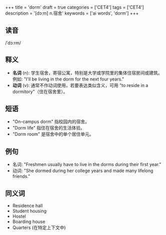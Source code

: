 +++
title = 'dorm'
draft = true
categories = ['CET4']
tags = ['CET4']
description = '[dɔːm] n.宿舍'
keywords = ['ai words', 'dorm']
+++

## 读音
/ˈdɔːrm/

## 释义
- **名词** (n): 学生宿舍，寄宿公寓，特别是大学或学院里的集体住宿房间或建筑。例如: "I'll be living in the dorm for the next four years."
- **动词** (v): 通常不作动词使用，若要表达类似含义，可用 "to reside in a dormitory"（住在宿舍里）。

## 短语
- "On-campus dorm" 指校园内的宿舍。
- "Dorm life" 指住在宿舍的生活体验。
- "Dorm room" 是宿舍中的单个居住单元。

## 例句
- 名词: "Freshmen usually have to live in the dorms during their first year."
- 动词: "She dormed during her college years and made many lifelong friends."

## 同义词
- Residence hall
- Student housing
- Hostel
- Boarding house
- Quarters (在特定上下文中)
